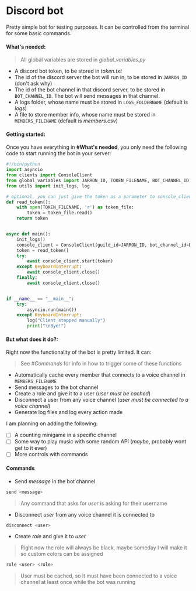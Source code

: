 # Discord bot

Pretty simple bot for testing purposes. It can be controlled from the terminal for some basic commands.

#### What's needed:

> All global variables are stored in *global_variables.py*

- A discord bot token, to be stored in *token.txt*
- The id of the discord server the bot will run in, to be stored in `JARRON_ID` (don't ask why)
- The id of the bot channel in that discord server, to be stored in `BOT_CHANNEL_ID`. The bot will send messages in that channel.
- A logs folder, whose name must be stored in `LOGS_FOLDERNAME` (default is *logs*)
- A file to store member info, whose name must be stored in `MEMBERS_FILENAME` (default is *members.csv*)

#### Getting started:

Once you have everything in **#What's needed**, you only need the following code to start running the bot in your server:

```python
#!/bin/python
import asyncio
from clients import ConsoleClient
from global_variables import JARRON_ID, TOKEN_FILENAME, BOT_CHANNEL_ID
from utils import init_logs, log

# optional, you can just give the token as a parameter to console_client.start
def read_token():
    with open(TOKEN_FILENAME, 'r') as token_file:
        token = token_file.read()
    return token


async def main():
    init_logs()
    console_client = ConsoleClient(guild_id=JARRON_ID, bot_channel_id=BOT_CHANNEL_ID)
    token = read_token()
    try:
        await console_client.start(token)
    except KeyboardInterrupt:
        await console_client.close()
    finally:
        await console_client.close()


if __name__ == "__main__":
    try:
        asyncio.run(main())
    except KeyboardInterrupt:
        log("Client stopped manually")
        print("\nBye!")

```

#### But what does it do?:

Right now the functionality of the bot is pretty limited. It can:

> See *#Commands* for info in how to trigger some of these functions

- Automatically cache every member that connects to a voice channel in `MEMBERS_FILENAME`
- Send messages to the bot channel
- Create a role and give it to a user (*user must be cached*)
- Disconnect a user from any voice channel (*user must be connected to a voice channel*)
- Generate log files and log every action made

I am planning on adding the following:

- [ ] A counting minigame in a specific channel
- [ ] Some way to play music with some random API (*maybe*, probably wont get to it ever)
- [ ] More controls with commands

#### Commands

- Send *message* in the bot channel
```bash
send <message>
```
> Any command that asks for *user* is asking for their username
- Disconnect *user* from any voice channel it is connected to
```bash
disconnect <user>
```
- Create *role* and give it to *user*
> Right now the role will always be black, maybe someday I will make it so custom colors can be assigned
```bash
role <user> <role>
```
> User must be cached, so it must have been connected to a voice channel at least once while the bot was running